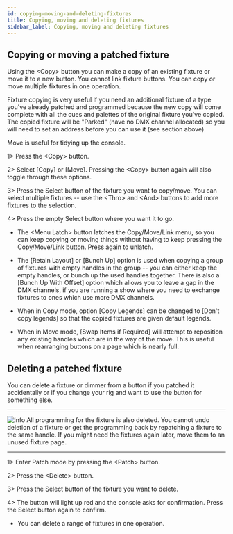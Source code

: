 ```yaml
---
id: copying-moving-and-deleting-fixtures 
title: Copying, moving and deleting fixtures
sidebar_label: Copying, moving and deleting fixtures
---
```


Copying or moving a patched fixture
-----------------------------------

Using the \<Copy\> button you can make a copy of an existing fixture or
move it to a new button. You cannot link fixture buttons. You can copy
or move multiple fixtures in one operation.

Fixture copying is very useful if you need an additional fixture of a
type you've already patched and programmed because the new copy will
come complete with all the cues and palettes of the original fixture
you've copied. The copied fixture will be "Parked" (have no DMX channel
allocated) so you will need to set an address before you can use it (see
section above)

Move is useful for tidying up the console.

1\> Press the \<Copy\> button.

2\> Select \[Copy\] or \[Move\]. Pressing the \<Copy\> button again will
also toggle through these options.

3\> Press the Select button of the fixture you want to copy/move. You
can select multiple fixtures -- use the \<Thro\> and \<And\> buttons to
add more fixtures to the selection.

4\> Press the empty Select button where you want it to go.

-   The \<Menu Latch\> button latches the Copy/Move/Link menu, so you
    can keep copying or moving things without having to keep pressing
    the Copy/Move/Link button. Press again to unlatch.

-   The \[Retain Layout\] or \[Bunch Up\] option is used when copying a
    group of fixtures with empty handles in the group -- you can either
    keep the empty handles, or bunch up the used handles together. There
    is also a \[Bunch Up With Offset\] option which allows you to leave
    a gap in the DMX channels, if you are running a show where you need
    to exchange fixtures to ones which use more DMX channels.

-   When in Copy mode, option \[Copy Legends\] can be changed to \[Don't
    copy legends\] so that the copied fixtures are given default
    legends.

-   When in Move mode, \[Swap Items if Required\] will attempt to
    reposition any existing handles which are in the way of the move.
    This is useful when rearranging buttons on a page which is nearly
    full.

Deleting a patched fixture
--------------------------

You can delete a fixture or dimmer from a button if you patched it
accidentally or if you change your rig and want to use the button for
something else.

  --------------------------------------------------------------------------------------------- -------------------------------------------------------------------------------------------------------------------------------------------------------------------------------------------------------------------------------------------------
  ![info](/docs/images/image6.png)   All programming for the fixture is also deleted. You cannot undo deletion of a fixture or get the programming back by repatching a fixture to the same handle. If you might need the fixtures again later, move them to an unused fixture page.
  --------------------------------------------------------------------------------------------- -------------------------------------------------------------------------------------------------------------------------------------------------------------------------------------------------------------------------------------------------

1\> Enter Patch mode by pressing the \<Patch\> button.

2\> Press the \<Delete\> button.

3\> Press the Select button of the fixture you want to delete.

4\> The button will light up red and the console asks for confirmation.
Press the Select button again to confirm.

-   You can delete a range of fixtures in one operation.
